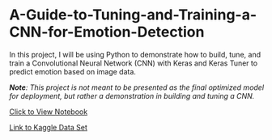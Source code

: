 # A-Guide-to-Tuning-and-Training-a-CNN-for-Emotion-Detection

In this project, I will be using Python to demonstrate how to build, tune, and train a Convolutional Neural Network (CNN) with Keras and Keras Tuner to predict emotion based on image data.

***Note**: This project is not meant to be presented as the final optimized model for deployment, but rather a demonstration in building and tuning a CNN.*

[Click to View Notebook](https://nbviewer.org/github/danplotkin/A-Guide-to-Training-and-Tuning-a-CNN-for-Emotion-Detection/blob/main/CNN%20for%20Emotion%20Detection.ipynb)

[Link to Kaggle Data Set](https://www.kaggle.com/datasets/ananthu017/emotion-detection-fer/code?datasetId=1028436&sortBy=commentCount)
